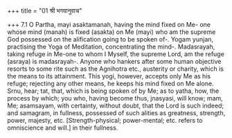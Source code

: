 +++
title = "01 श्री भगवानुवाच"

+++
7.1 O Partha, mayi asaktamanah, having the mind fixed on Me- one whose
mind (manah) is fixed (asakta) on Me (mayi) who am the supreme God
possessed on the alification going to be spoken of-. Yogam yunjan,
practising the Yoga of Meditation, concentrating the mind-. Madasrayah,
taking refuge in Me-one to whom I Myself, the supreme Lord, am the
refuge (asraya) is madasrayah-. Anyone who hankers after some human
objective resorts to some rite such as the Agnihotra etc., austerity or
charity, which is the means to its attainment. This yogi, however,
accepts only Me as his refuge; rejecting any other means, he keeps his
mind fixed on Me alone. Srnu, hear; tat, that, which is being spoken of
by Me; as to yatha, how, the process by which; you who, having become
thus, jnasyasi, will know; mam, Me; asamsayam, with certainty, without
doubt, that the Lord is such indeed; and samagram, in fullness,
possessed of such alities as greatness, strength, power, majesty, etc.
\[Strength-physical; power-mental; etc. refers to omniscience and
will.\] in their fullness.
